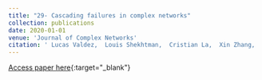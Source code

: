 ```yaml
---
title: "29- Cascading failures in complex networks"
collection: publications
date: 2020-01-01
venue: 'Journal of Complex Networks'
citation: ' Lucas Valdez,  Louis Shekhtman,  Cristian La,  Xin Zhang,  Sergey Buldyrev,  Paul Trunfio,  Lidia Braunstein,  Shlomo Havlin, &quot;Cascading failures in complex networks.&quot; Journal of Complex Networks, 2020.'
---
```

[Access paper here](https://academic.oup.com/comnet/article-abstract/8/2/cnaa013/5849333){:target="_blank"}
